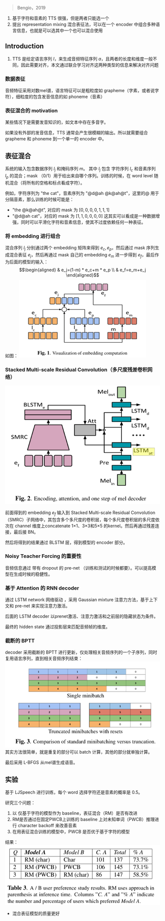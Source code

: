> Bengio，2019

1. 基于字符和音素的 TTS 很强，但是两者只能选一个
2. 提出 representation mixing 混合表征法，可以在一个 encoder 中组合多种语言信息，也就是可以选其中一个也可以混合使用

## Introduction

1. TTS 是给定语言序列 $l$，来生成音频特征序列 $a$，且两者的长度和维度一般不同，因此需要对齐，本文通过联合学习对齐这两种类型的信息来解决对齐问题

### 数据表征

音频特征采用对数mel谱，语言特征可以是粗粒度如 grapheme（字素，或者说字符），细粒度的包含发音信息的如 phoneme（音素）

### 表征混合的 motivation

某些情况下是需要发音知识的，如文本中存在多音字。

如果没有外部的发音信息，TTS 通常会产生很模糊的输出。所以就需要组合 grapheme 和 phoneme 到一个单一的 encoder 中。

## 表征混合

系统的输入包含数据序列 $l_j$ 和掩码序列 $m$。
其中 $l_j$ 包含 字符序列 $l_c$ 和音素序列 $l_p$ 的混合；mask （0/1）用于给出来自哪个序列。训练的时候，在 word level 随机混合（将所有的空格和标点看成字符）。

例如，字符序列为 "the cat"，音素序列为 "@d@ah @k@ah@t"，这里的@ 用于分隔音素，那么训练的时候可能是：
+ "the @k@ah@t", 对应的 mask 为 $[0,0,0,0,1,1,1]$
+ "@d@ah cat"，对应的 mask 为 $[1,1,0,0,0,0]$
这其实可以看成是一种数据增强，同时可以平滑化字符和音素信息，使其不过度依赖任何一种表征。

### 将 embedding 进行组合

混合序列 $l_j$ 分别通过两个 embedding 矩阵来得到 $e_c,e_p$，然后通过 mask 序列生成混合表征 $e_j$，然后再通过 mask 自己的 embedding $e_m$ 进一步得到 $e_f$，最后作为后面的模型的输入：$$\begin{aligned}
& e_j=(1-m) * e_c+m * e_p \\
& e_f=e_m+e_j
\end{aligned}$$
如图：
![](image/Pasted%20image%2020230609225334.png)

### Stacked Multi-scale Residual Convolution（多尺度残差卷积网络）

![](image/Pasted%20image%2020230609225551.png)

前面得到的 embedding $e_f$ 输入到 Stacked Multi-scale Residual Convolution（SMRC）子网络中，其包含多个多尺度的卷积层，每个多尺度卷积层的多尺度依次在 channel 维度上concatenate 1×1、3×3和5×5 的kernel。然后再通过残差连接，最后接 BN。

然后将得到的结果通过 BLSTM 层，得到模型的 encoder 部分。

### Noisy Teacher Forcing 的重要性

音频信息通过 带有 dropout 的 pre-net （训练和测试的时候都要）。可以提高模型在生成时候的稳健性。

### 基于 Attention 的 RNN decoder

通过 LSTM network 网络驱动 ，采用 Gaussian mixture 注意力方法，基于上下文和 pre-net 来实现注意力激活。

后面的 LSTM decoder 以prenet激活、注意力激活和之前层的隐藏状态为条件。

最终的 hidden state 通过投影层来匹配音频帧的维度。

### 截断的 BPTT

decoder 采用截断的 BPTT 进行更新，仅处理相关音频序列的一个子序列，同时复用语言序列，直到相关音频序列结束：
![](image/Pasted%20image%2020230609230910.png)
其实方法很简单，就是重复的部分可以 batch 计算，其他的部分就单独计算。

最后采用 L-BFGS 从mel谱生成语音。

## 实验

基于 LJSpeech 进行训练，每个 word 选择字符还是音素的概率是 0.5。

研究三个问题：
1. 以 仅基于字符的模型作为 baseline，表征混合（RM）是否有改进
2. RM是否通过在固定PWCB上训练的 baseline 上对未知单词（PWCB）推理进行 character backoff 来改善音素
3. 在用表征混合训练的模型中，PWCB 是否优于基于字符的模型

结果：
![](image/Pasted%20image%2020230609231902.png)

+ 混合表征模型的质量更好